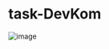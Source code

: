 # task-DevKom
![image](https://user-images.githubusercontent.com/73502815/186242018-082cf12a-7ff5-4bcc-a847-00b5510761ba.png)

